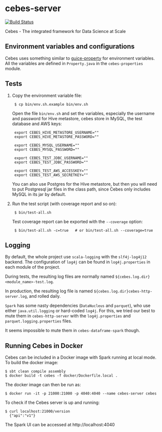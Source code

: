 # cebes-server
[![Build Status](http://cebes.io:8080/buildStatus/icon?job=cebes-server-pull-request)](http://cebes.io:8080/job/cebes-server-pull-request)

Cebes - The integrated framework for Data Science at Scale

## Environment variables and configurations

Cebes uses something similar to [guice-property](https://github.com/phvu/guice-property) for environment variables. 
All the variables are defined in `Property.java` in the `cebes-properties` module.

## Tests

1. Copy the environment variable file:

        $ cp bin/env.sh.example bin/env.sh
    
    Open the file `bin/env.sh` and set the variables, especially the username
    and password for Hive metastore, cebes store in MySQL, the test database and AWS keys:
     
        export CEBES_HIVE_METASTORE_USERNAME=""
        export CEBES_HIVE_METASTORE_PASSWORD=""
        
        export CEBES_MYSQL_USERNAME=""
        export CEBES_MYSQL_PASSWORD=""

        export CEBES_TEST_JDBC_USERNAME=""
        export CEBES_TEST_JDBC_PASSWORD=""

        export CEBES_TEST_AWS_ACCESSKEY=""
        export CEBES_TEST_AWS_SECRETKEY=""
    
    You can also use Postgres for the Hive metastore, but then you will need
    to put Postgresql jar files in the class path, since Cebes only includes
    MySQL in its jar by default.
    
2. Run the test script (with coverage report and so on):
   
        $ bin/test-all.sh
        
    Test coverage report can be exported with the `--coverage` option:
    
        $ bin/test-all.sh -c=true   # or bin/test-all.sh --coverage=true

## Logging

By default, the whole project use `scala-logging` with the `slf4j-log4j12` backend.
The configuration of `log4j` can be found in `log4j.properties` in each module of the project.

During tests, the resulting log files are normally named `${cebes.log.dir}<module_name>-test.log`.

In production, the resulting log file is named `${cebes.log.dir}cebes-http-server.log`, and rolled daily.

`Spark` has some nasty dependencies (`DataNucleus` and `parquet`), who
use either `java.util.logging` or hard-coded `log4j`. For this, we tried our best
to mute them in `cebes-http-server` with the `log4j.properties` and `parquet.logging.properties`
files.

It seems impossible to mute them in `cebes-dataframe-spark` though.

## Running Cebes in Docker

Cebes can be included in a Docker image with Spark running at local mode. To build the docker image:

    $ sbt clean compile assembly
    $ docker build -t cebes -f docker/Dockerfile.local .
    
The docker image can then be run as:

    $ docker run -it -p 21000:21000 -p 4040:4040 --name cebes-server cebes
    
To check if the Cebes server is up and running:

    $ curl localhost:21000/version
      {"api":"v1"}

The Spark UI can be accessed at http://localhost:4040
